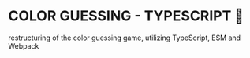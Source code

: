 # COLOR GUESSING - TYPESCRIPT :art:
restructuring of the color guessing game, utilizing TypeScript, ESM and Webpack
